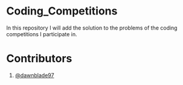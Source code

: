 # Coding_Competitions
In this repository I will add the solution to the problems of the coding competitions I participate in.

# Contributors
1. <a href='https://github.com/dawnblade97'>@dawnblade97</a>

